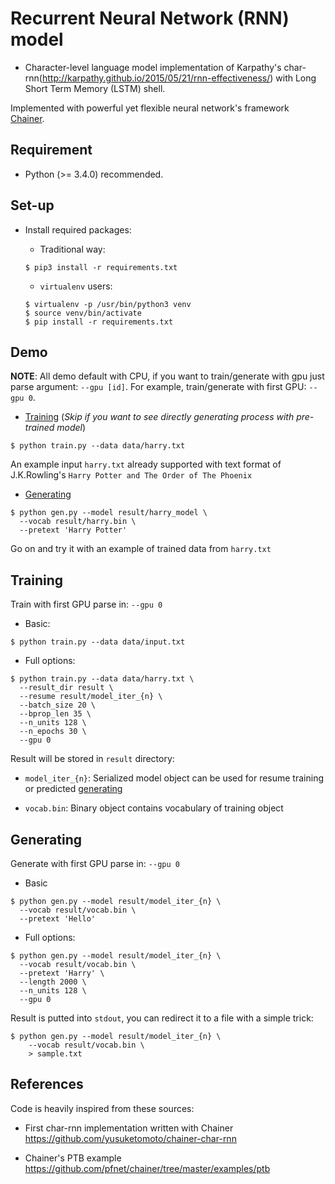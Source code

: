 # Recurrent Neural Network (RNN) model

+ Character-level language model implementation of Karpathy's char-rnn(http://karpathy.github.io/2015/05/21/rnn-effectiveness/)
with Long Short Term Memory (LSTM) shell.

Implemented with powerful yet flexible neural network's framework [Chainer](https://github.com/pfnet/chainer).


## Requirement

+ Python (>= 3.4.0) recommended.


## Set-up

+ Install required packages:

  + Traditional way:

  ```
  $ pip3 install -r requirements.txt
  ```

  + `virtualenv` users:

  ```
  $ virtualenv -p /usr/bin/python3 venv
  $ source venv/bin/activate
  $ pip install -r requirements.txt
  ```

## Demo

**NOTE**: All demo default with CPU, if you want to train/generate with gpu just parse argument: `--gpu [id]`.
For example, train/generate with first GPU: `--gpu 0`.

+ [Training](#training) (*Skip if you want to see directly generating process with pre-trained model*)

```
$ python train.py --data data/harry.txt
```

An example input `harry.txt` already supported with text format of J.K.Rowling's `Harry Potter and The Order of The Phoenix`


+ [Generating](#generating)

```
$ python gen.py --model result/harry_model \
  --vocab result/harry.bin \
  --pretext 'Harry Potter'
```

Go on and try it with an example of trained data from `harry.txt`


## Training

Train with first GPU parse in: `--gpu 0`

+ Basic:

```
$ python train.py --data data/input.txt
```

+ Full options:

```
$ python train.py --data data/harry.txt \
  --result_dir result \
  --resume result/model_iter_{n} \
  --batch_size 20 \
  --bprop_len 35 \
  --n_units 128 \
  --n_epochs 30 \
  --gpu 0
```

Result will be stored in `result` directory:

+ `model_iter_{n}`: Serialized model object can be used for resume training or predicted [generating](#generating)

+ `vocab.bin`: Binary object contains vocabulary of training object

## Generating

Generate with first GPU parse in: `--gpu 0`

+ Basic

```
$ python gen.py --model result/model_iter_{n} \
  --vocab result/vocab.bin \
  --pretext 'Hello'
```

+ Full options:

```
$ python gen.py --model result/model_iter_{n} \
  --vocab result/vocab.bin \
  --pretext 'Harry' \
  --length 2000 \
  --n_units 128 \
  --gpu 0
```

Result is putted into `stdout`, you can redirect it to a file with a simple trick:

```
$ python gen.py --model result/model_iter_{n} \
    --vocab result/vocab.bin \
    > sample.txt
```

## References

Code is heavily inspired from these sources:

+ First char-rnn implementation written with Chainer https://github.com/yusuketomoto/chainer-char-rnn

+ Chainer's PTB example https://github.com/pfnet/chainer/tree/master/examples/ptb
